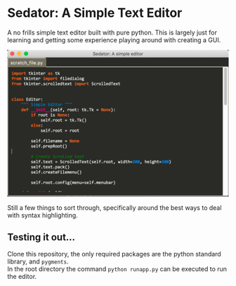 # Sedator: A Simple Text Editor

A no frills simple text editor built with pure python. This is largely just for learning and getting some experience playing around with creating a GUI.

<img src="resources/example.png?raw=true" width="550">

Still a few things to sort through, specifically around the best ways to deal with syntax highlighting.

## Testing it out...
Clone this repository, the only required packages are the python standard library, and `pygments`.  
In the root directory the command `python runapp.py` can be executed to run the editor.

